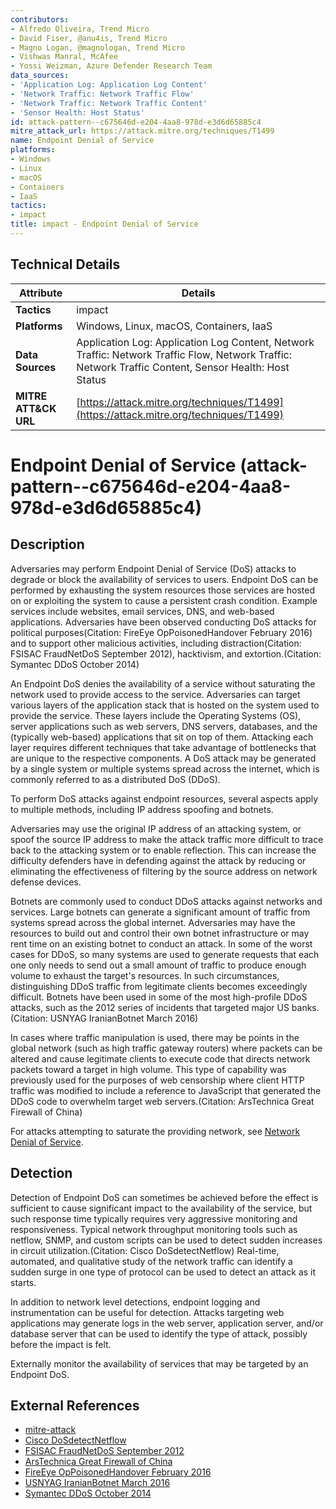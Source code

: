 ```yaml
---
contributors:
- Alfredo Oliveira, Trend Micro
- David Fiser, @anu4is, Trend Micro
- Magno Logan, @magnologan, Trend Micro
- Vishwas Manral, McAfee
- Yossi Weizman, Azure Defender Research Team
data_sources:
- 'Application Log: Application Log Content'
- 'Network Traffic: Network Traffic Flow'
- 'Network Traffic: Network Traffic Content'
- 'Sensor Health: Host Status'
id: attack-pattern--c675646d-e204-4aa8-978d-e3d6d65885c4
mitre_attack_url: https://attack.mitre.org/techniques/T1499
name: Endpoint Denial of Service
platforms:
- Windows
- Linux
- macOS
- Containers
- IaaS
tactics:
- impact
title: impact - Endpoint Denial of Service
---
```


## Technical Details

| Attribute | Details |
|-----------|----------|
| **Tactics** | impact |
| **Platforms** | Windows, Linux, macOS, Containers, IaaS |
| **Data Sources** | Application Log: Application Log Content, Network Traffic: Network Traffic Flow, Network Traffic: Network Traffic Content, Sensor Health: Host Status |
| **MITRE ATT&CK URL** | [https://attack.mitre.org/techniques/T1499](https://attack.mitre.org/techniques/T1499) |

# Endpoint Denial of Service (attack-pattern--c675646d-e204-4aa8-978d-e3d6d65885c4)

## Description
Adversaries may perform Endpoint Denial of Service (DoS) attacks to degrade or block the availability of services to users. Endpoint DoS can be performed by exhausting the system resources those services are hosted on or exploiting the system to cause a persistent crash condition. Example services include websites, email services, DNS, and web-based applications. Adversaries have been observed conducting DoS attacks for political purposes(Citation: FireEye OpPoisonedHandover February 2016) and to support other malicious activities, including distraction(Citation: FSISAC FraudNetDoS September 2012), hacktivism, and extortion.(Citation: Symantec DDoS October 2014)

An Endpoint DoS denies the availability of a service without saturating the network used to provide access to the service. Adversaries can target various layers of the application stack that is hosted on the system used to provide the service. These layers include the Operating Systems (OS), server applications such as web servers, DNS servers, databases, and the (typically web-based) applications that sit on top of them. Attacking each layer requires different techniques that take advantage of bottlenecks that are unique to the respective components. A DoS attack may be generated by a single system or multiple systems spread across the internet, which is commonly referred to as a distributed DoS (DDoS).

To perform DoS attacks against endpoint resources, several aspects apply to multiple methods, including IP address spoofing and botnets.

Adversaries may use the original IP address of an attacking system, or spoof the source IP address to make the attack traffic more difficult to trace back to the attacking system or to enable reflection. This can increase the difficulty defenders have in defending against the attack by reducing or eliminating the effectiveness of filtering by the source address on network defense devices.

Botnets are commonly used to conduct DDoS attacks against networks and services. Large botnets can generate a significant amount of traffic from systems spread across the global internet. Adversaries may have the resources to build out and control their own botnet infrastructure or may rent time on an existing botnet to conduct an attack. In some of the worst cases for DDoS, so many systems are used to generate requests that each one only needs to send out a small amount of traffic to produce enough volume to exhaust the target's resources. In such circumstances, distinguishing DDoS traffic from legitimate clients becomes exceedingly difficult. Botnets have been used in some of the most high-profile DDoS attacks, such as the 2012 series of incidents that targeted major US banks.(Citation: USNYAG IranianBotnet March 2016)

In cases where traffic manipulation is used, there may be points in the global network (such as high traffic gateway routers) where packets can be altered and cause legitimate clients to execute code that directs network packets toward a target in high volume. This type of capability was previously used for the purposes of web censorship where client HTTP traffic was modified to include a reference to JavaScript that generated the DDoS code to overwhelm target web servers.(Citation: ArsTechnica Great Firewall of China)

For attacks attempting to saturate the providing network, see [Network Denial of Service](https://attack.mitre.org/techniques/T1498).


## Detection
Detection of Endpoint DoS can sometimes be achieved before the effect is sufficient to cause significant impact to the availability of the service, but such response time typically requires very aggressive monitoring and responsiveness. Typical network throughput monitoring tools such as netflow, SNMP, and custom scripts can be used to detect sudden increases in circuit utilization.(Citation: Cisco DoSdetectNetflow) Real-time, automated, and qualitative study of the network traffic can identify a sudden surge in one type of protocol can be used to detect an attack as it starts.

In addition to network level detections, endpoint logging and instrumentation can be useful for detection. Attacks targeting web applications may generate logs in the web server, application server, and/or database server that can be used to identify the type of attack, possibly before the impact is felt.

Externally monitor the availability of services that may be targeted by an Endpoint DoS.

## External References
- [mitre-attack](https://attack.mitre.org/techniques/T1499)
- [Cisco DoSdetectNetflow](https://www.cisco.com/c/en/us/td/docs/ios-xml/ios/netflow/configuration/15-mt/nf-15-mt-book/nf-detct-analy-thrts.pdf)
- [FSISAC FraudNetDoS September 2012](https://www.ic3.gov/Media/PDF/Y2012/FraudAlertFinancialInstitutionEmployeeCredentialsTargeted.pdf)
- [ArsTechnica Great Firewall of China](https://arstechnica.com/information-technology/2015/03/massive-denial-of-service-attack-on-github-tied-to-chinese-government/)
- [FireEye OpPoisonedHandover February 2016](https://www.fireeye.com/blog/threat-research/2014/11/operation-poisoned-handover-unveiling-ties-between-apt-activity-in-hong-kongs-pro-democracy-movement.html)
- [USNYAG IranianBotnet March 2016](https://www.justice.gov/opa/pr/seven-iranians-working-islamic-revolutionary-guard-corps-affiliated-entities-charged)
- [Symantec DDoS October 2014](https://www.symantec.com/content/en/us/enterprise/media/security_response/whitepapers/the-continued-rise-of-ddos-attacks.pdf)
